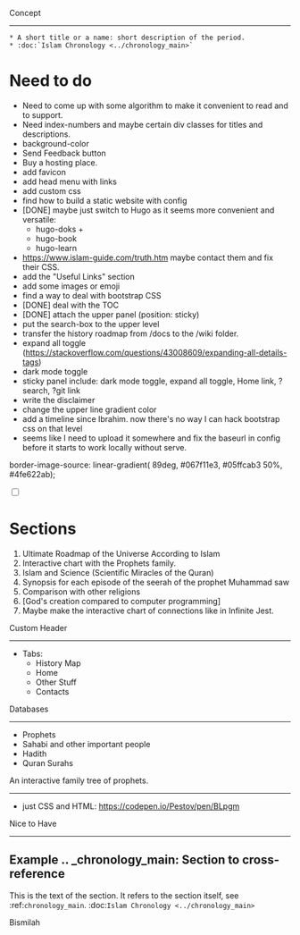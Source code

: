 Concept
***********

	* A short title or a name: short description of the period.
	* :doc:`Islam Chronology <../chronology_main>`

Need to do
===========
* Need to come up with some algorithm to make it convenient to read and to support.
* Need index-numbers and maybe certain div classes for titles and descriptions.
* background-color
* Send Feedback button
* Buy a hosting place.
* add favicon
* add head menu with links
* add custom css
* find how to build a static website with config
* [DONE] maybe just switch to Hugo as it seems more convenient and versatile:
	* hugo-doks +
	* hugo-book
	* hugo-learn
* https://www.islam-guide.com/truth.htm maybe contact them and fix their CSS.
* add the "Useful Links" section
* add some images or emoji
* find a way to deal with bootstrap CSS
* [DONE] deal with the TOC
* [DONE] attach the upper panel (position: sticky)
* put the search-box to the upper level
* transfer the history roadmap from /docs to the /wiki folder.
* expand all toggle (https://stackoverflow.com/questions/43008609/expanding-all-details-tags)
* dark mode toggle
* sticky panel include: dark mode toggle, expand all toggle, Home link, ?search, ?git link
* write the disclaimer
* change the upper line gradient color
* add a timeline since Ibrahim. now there's no way I can hack bootstrap css on that level
* seems like I need to upload it somewhere and fix the baseurl in config before it starts to work locally without serve.

border-image-source: linear-gradient(
89deg, #067f11e3, #05ffcab3 50%, #4fe622ab);

<label class="switch">
  <input type="checkbox">
  <span class="slider round"></span>
</label>


Sections
===========
1. Ultimate Roadmap of the Universe According to Islam
2. Interactive chart with the Prophets family.
3. Islam and Science (Scientific Miracles of the Quran)
4. Synopsis for each episode of the seerah of the prophet Muhammad saw
5. Comparison with other religions
6. [God's creation compared to computer programming]
7. Maybe make the interactive chart of connections like in Infinite Jest.


Custom Header
****************************
* Tabs: 
	* History Map
	* Home
	* Other Stuff
	* Contacts

Databases
****************************
* Prophets
* Sahabi and other important people
* Hadith
* Quran Surahs

An interactive family tree of prophets.
****************************
*  just CSS and HTML: https://codepen.io/Pestov/pen/BLpgm


Nice to Have
****************************




Example
.. _chronology_main:
Section to cross-reference
--------------------------
This is the text of the section.
It refers to the section itself, see :ref:`chronology_main`.
:doc:`Islam Chronology <../chronology_main>` 

Bismilah
